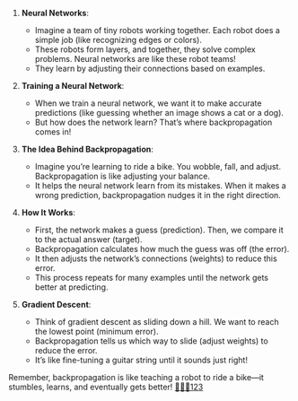 1. **Neural Networks**:
    
    - Imagine a team of tiny robots working together. Each robot does a simple job (like recognizing edges or colors).
    - These robots form layers, and together, they solve complex problems. Neural networks are like these robot teams!
    - They learn by adjusting their connections based on examples.
2. **Training a Neural Network**:
    
    - When we train a neural network, we want it to make accurate predictions (like guessing whether an image shows a cat or a dog).
    - But how does the network learn? That’s where backpropagation comes in!
3. **The Idea Behind Backpropagation**:
    
    - Imagine you’re learning to ride a bike. You wobble, fall, and adjust. Backpropagation is like adjusting your balance.
    - It helps the neural network learn from its mistakes. When it makes a wrong prediction, backpropagation nudges it in the right direction.
4. **How It Works**:
    
    - First, the network makes a guess (prediction). Then, we compare it to the actual answer (target).
    - Backpropagation calculates how much the guess was off (the error).
    - It then adjusts the network’s connections (weights) to reduce this error.
    - This process repeats for many examples until the network gets better at predicting.
5. **Gradient Descent**:
    
    - Think of gradient descent as sliding down a hill. We want to reach the lowest point (minimum error).
    - Backpropagation tells us which way to slide (adjust weights) to reduce the error.
    - It’s like fine-tuning a guitar string until it sounds just right!

Remember, backpropagation is like teaching a robot to ride a bike—it stumbles, learns, and eventually gets better! [🚴‍♂️🤖](https://brilliant.org/wiki/backpropagation/)[1](https://brilliant.org/wiki/backpropagation/)[2](https://deepai.org/machine-learning-glossary-and-terms/backpropagation)[3](https://serokell.io/blog/understanding-backpropagation)